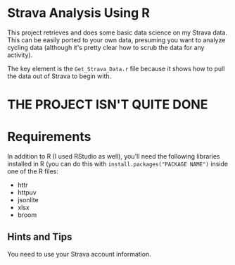 # Strava Analysis Using R

This project retrieves and does some basic data science on my Strava data. This can be easily ported to your own data, presuming you want to analyze cycling data (although it's pretty clear how to scrub the data for any activity).

The key element is the `Get_Strava_Data.r` file because it shows how to pull the data out of Strava to begin with. 

# THE PROJECT ISN'T QUITE DONE

# Requirements

In addition to R (I used RStudio as well), you'll need the following libraries installed in R (you can do this with `install.packages("PACKAGE NAME")` inside one of the R files:

* httr
* httpuv
* jsonlite
* xlsx
* broom

## Hints and Tips

You need to use your Strava account information. 
